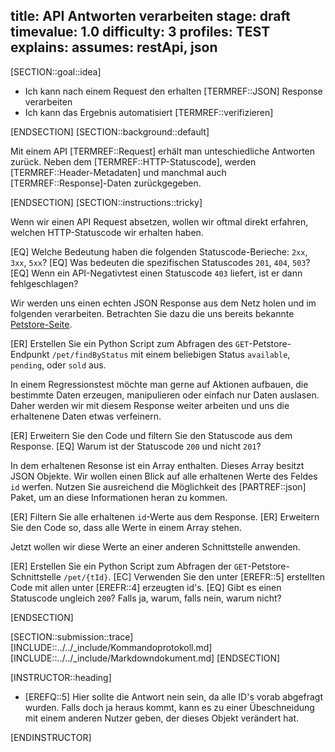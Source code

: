 title: API Antworten verarbeiten
stage: draft
timevalue: 1.0
difficulty: 3
profiles: TEST
explains:
assumes: restApi, json
---
[SECTION::goal::idea]

- Ich kann nach einem Request den erhalten [TERMREF::JSON] Response verarbeiten
- Ich kann das Ergebnis automatisiert [TERMREF::verifizieren]

[ENDSECTION]
[SECTION::background::default]

Mit einem API [TERMREF::Request] erhält man unteschiedliche Antworten zurück. Neben dem [TERMREF::HTTP-Statuscode],
werden [TERMREF::Header-Metadaten] und manchmal auch [TERMREF::Response]-Daten zurückgegeben.

[ENDSECTION]
[SECTION::instructions::tricky]

Wenn wir einen API Request absetzen, wollen wir oftmal direkt erfahren, welchen HTTP-Statuscode wir erhalten haben.

[EQ] Welche Bedeutung haben die folgenden Statuscode-Berieche: `2xx`, `3xx`, `5xx`?
[EQ] Was bedeuten die spezifischen Statuscodes `201`, `404`, `503`?
[EQ] Wenn ein API-Negativtest einen Statuscode `403` liefert, ist er dann fehlgeschlagen?

Wir werden uns einen echten JSON Response aus dem Netz holen und im folgenden verarbeiten. Betrachten Sie dazu die
uns bereits bekannte [Petstore-Seite](https://petstore.swagger.io).

[ER] Erstellen Sie ein Python Script zum Abfragen des `GET`-Petstore-Endpunkt `/pet/findByStatus` mit einem beliebigen Status
`available`, `pending`, oder `sold` aus.

In einem Regressionstest möchte man gerne auf Aktionen aufbauen, die bestimmte Daten erzeugen, manipulieren oder einfach nur
Daten auslasen. Daher werden wir mit diesem Response weiter arbeiten und uns die erhaltenene Daten etwas verfeinern.

[ER] Erweitern Sie den Code und filtern Sie den Statuscode aus dem Response.
[EQ] Warum ist der Statuscode `200` und nicht `201`?

In dem erhaltenen Resonse ist ein Array enthalten. Dieses Array besitzt JSON Objekte. Wir wollen einen Blick auf alle
erhaltenen Werte des Feldes `id` werfen. Nutzen Sie ausreichend die Möglichkeit des [PARTREF::json] Paket, um an diese
Informationen heran zu kommen.

[ER] Filtern Sie alle erhaltenen `id`-Werte aus dem Response.
[ER] Erweitern Sie den Code so, dass alle Werte in einem Array stehen.

Jetzt wollen wir diese Werte an einer anderen Schnittstelle anwenden.

[ER] Erstellen Sie ein Python Script zum Abfragen der `GET`-Petstore-Schnittstelle `/pet/{tId}`.
[EC] Verwenden Sie den unter [EREFR::5] erstellten Code mit allen unter [EREFR::4] erzeugten id's.
[EQ] Gibt es einen Statuscode ungleich `200`? Falls ja, warum, falls nein, warum nicht?

[ENDSECTION]

[SECTION::submission::trace]
[INCLUDE::../../_include/Kommandoprotokoll.md]
[INCLUDE::../../_include/Markdowndokument.md]
[ENDSECTION]

[INSTRUCTOR::heading]

- [EREFQ::5] Hier sollte die Antwort nein sein, da alle ID's vorab abgefragt wurden. Falls doch ja heraus kommt, kann es zu einer Übeschneidung mit einem anderen Nutzer geben, der dieses Objekt verändert hat.

[ENDINSTRUCTOR]
